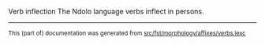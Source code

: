 Verb inflection
The Ndolo language verbs inflect in persons.

* * *

<small>This (part of) documentation was generated from [src/fst/morphology/affixes/verbs.lexc](https://github.com/giellalt/lang-ndl/blob/main/src/fst/morphology/affixes/verbs.lexc)</small>
